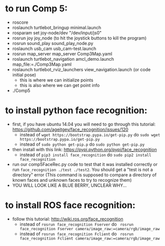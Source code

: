 # to run Comp 5:
* roscore
* roslaunch turtlebot_bringup minimal.launch
* rosparam set joy-node/dev "/dev/input/js0"
* rosrun joy joy_node (to hit the joystick buttons to kill the program)
* rosrun sound_play sound_play_node.py
* roslaunch usb_cam usb_cam-test.launch
* rosrun map_server map_server Comp3Map.yaml
* roslaunch turtlebot_navigation amcl_demo.launch map_file:=./Comp3Map.yaml
* roslaunch turtlebot_rviz_launchers view_navigation.launch (or code initial pose)
    * this is where we can initialize points
    * this is also where we can get point info
* ./Comp5


# to install python face recognition:
* first, if you have ubuntu 14.04 you will need to go through this tutorial: https://github.com/ageitgey/face_recognition/issues/120
    * instead of `wget https://bootstrap.pypa.io/get-pip.py` do `sudo wget https://bootstrap.pypa.io/get-pip.py`
    * instead of `sudo python get-pip.p` do `sudo python get-pip.py`
* then install with this link: https://pypi.python.org/pypi/face_recognition
    * instead of `pip3 install face_recognition` do `sudo pip2 install face_recognition`
* run our comp5FaceRec.py code to test that it was installed correctly or run `face_recognition ./test ./test2`. You should get a "test is not a directory" error (This command is supposed to compare a directory of known faces and unknown faces to try to recognize them)
* YOU WILL LOOK LIKE A BLUE BERRY, UNCLEAR WHY...



# to install ROS face recognition:
* follow this tutorial: http://wiki.ros.org/face_recognition
    * instead of `rosrun face_recognition Fserver` do ` rosrun face_recognition Fserver camera/image_raw:=camera/rgb/image_raw`
    * instead of `rosrun face_recognition Fclient` do ` rosrun face_recognition Fclient camera/image_raw:=camera/rgb/image_raw`
